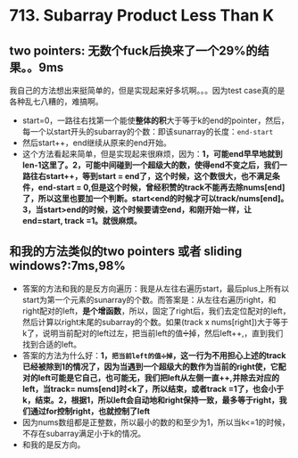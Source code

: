 # 713. Subarray Product Less Than K

## two pointers: 无数个fuck后换来了一个29%的结果。。9ms
我自己的方法想出来挺简单的，但是实现起来好多坑啊。。。因为test case真的是各种乱七八糟的，难搞啊。
* start=0，一路往右找第一个能使**整体的积**大于等于k的end的pointer，然后，每一个以start开头的subarray的个数：即该sunarray的长度：```end-start```
* 然后start++，end继续从原来的end开始。
* 这个方法看起来简单，但是实现起来很麻烦，因为：**1，可能end早早地就到len-1这里了。2，可能中间碰到一个超级大的数，使得end不变之后，我们一路往右start++，等到start = end了，这个时候，这个数很大，也不满足条件，end-start = 0,但是这个时候，曾经积赞的track不能再去除nums[end]了，所以这里也要加一个判断。start<end的时候才可以track/nums[end]。3，当start>end的时候，这个时候要请空end，和刚开始一样，让end=start, track =1。就很麻烦。**

## 和我的方法类似的two pointers 或者 sliding windows?:7ms,98%
* 答案的方法和我的是反方向遍历：我是从左往右遍历start，最后plus上所有以start为第一个元素的sunarray的个数。而答案是：从左往右遍历right，和right配对的left，**是个增函数**，所以，固定了right后，我们去定位配对的left，然后计算以right末尾的subarray的个数。如果(track x nums[right])大于等于k了，说明当前配对的left过左，把当前left的值➗掉，然后left++,，直到我们找到合适的left。
* 答案的方法为什么好：**1，```把当前left的值➗掉```，这一行为不用担心上述的track已经被除到1的情况了，因为当遇到一个超级大的数作为当前的right使，它配对的left可能是它自己，也可能无，我们把left从左侧一直++,并除去对应的left，当track= nums[end]时<k了，所以结束，或者track =1了，也会小于k，结束。2，根据1，所以left会自动地和right保持一致，最多等于right，我们通过for控制right，也就控制了left**
* 因为nums数组都是正整数，所以最小的数的和至少为1，所以当k<=1的时候，不存在subarray满足小于k的情况。
* 和我的是反方向。


